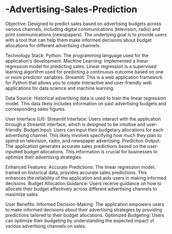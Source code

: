 # -Advertising-Sales-Prediction
Objective:
Designed to predict sales based on advertising budgets across various channels, including digital communications (television, radio) and print communications (newspapers).
The underlying goal is to provide users with a tool that can help them make informed decisions about budget allocations for different advertising channels.

Technology Stack:
Python: The programming language used for the application's development.
Machine Learning: Implemented a linear regression model for predicting sales. Linear regression is a supervised learning algorithm used for predicting a continuous outcome based on one or more predictor variables.
Streamlit: This is a web application framework for Python that allows you to create interactive and user-friendly web applications for data science and machine learning.

Data Source:
Historical advertising data is used to train the linear regression model. This data likely includes information on past advertising budgets and corresponding sales figures.

User Interface (UI):
Streamlit Interface: Users interact with the application through a Streamlit interface, which is designed to be intuitive and user-friendly.
Budget Input:
Users can input their budgetary allocations for each advertising channel. This likely involves specifying how much they plan to spend on television, radio, and newspaper advertising.
Prediction Output:
The application generates accurate sales predictions based on the user-inputted budget allocations. This information is crucial for businesses to optimize their advertising strategies.

Enhanced Features:
Accurate Predictions: The linear regression model, trained on historical data, provides accurate sales predictions. This enhances the reliability of the application and aids users in making informed decisions.
Budget Allocation Guidance: Users receive guidance on how to allocate their budget effectively across different advertising channels to maximize sales.

User Benefits:
Informed Decision-Making: The application empowers users to make informed decisions about their advertising strategies by providing predictions tailored to their budget allocations.
Optimized Budgeting: Users can optimize their budgeting by understanding the expected impact of various advertising channels on sales.
